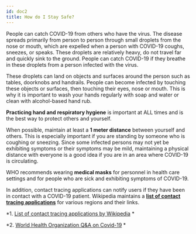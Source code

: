 ```yaml
---
id: doc2
title: How do I Stay Safe?
---
```


People can catch COVID-19 from others who have the virus. The disease spreads primarily from person to person through small droplets from the nose or mouth, which are expelled when a person with COVID-19 coughs, sneezes, or speaks. These droplets are relatively heavy, do not travel far and quickly sink to the ground. People can catch COVID-19 if they breathe in these droplets from a person infected with the virus.  

These droplets can land on objects and surfaces around the person such as tables, doorknobs and handrails. People can become infected by touching these objects or surfaces, then touching their eyes, nose or mouth. This is why it is important to wash your hands regularly with soap and water or clean with alcohol-based hand rub.

**Practicing hand and respiratory hygiene** is important at ALL times and is the best way to protect others and yourself.

When possible, maintain at least a **1 meter distance** between yourself and others. This is especially important if you are standing by someone who is coughing or sneezing.  Since some infected persons may not yet be exhibiting symptoms or their symptoms may be mild, maintaining a physical distance with everyone is a good idea if you are in an area where COVID-19 is circulating. 

WHO recommends wearing **medical masks** for personnel in health care settings and for people who are sick and exhibiting symptoms of COVID-19.

In addition, contact tracing applications can notify users if they have been in contact with a COVID-19 patient. Wikipedia maintains a [**list of contact tracing applications**](https://en.wikipedia.org/wiki/COVID-19_apps) for various regions and their links.


*1. [List of contact tracing applications by Wikipedia](https://en.wikipedia.org/wiki/COVID-19_apps) *

*2. [World Health Organization Q&A on Covid-19](https://www.who.int/emergencies/diseases/novel-coronavirus-2019/question-and-answers-hub/q-a-detail/q-a-coronaviruses#:~:text=symptoms) *
